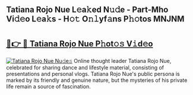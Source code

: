 ## Tatiana Rojo Nue L𝚎a𝚔ed N𝚞𝚍e - Part-Mho Vi𝚍𝚎o L𝚎a𝚔s - H𝚘𝚝 O𝚗𝚕yf𝚊ns P𝚑𝚘tos MNJNM

# <h2><a href="http://kfa1z2.oniu.top/?m=Tatiana+Rojo+Nue">🔗👉 🔴 Tatiana Rojo Nue P𝚑ot𝚘𝚜 V𝚒d𝚎o</a></h2>

[![Tatiana Rojo Nue Nu𝚍e𝚜](https://i.imgur.com/0qMVB7G.gif)](http://kfa1z2.oniu.top/?m=Tatiana+Rojo+Nue)
Online thought leader Tatiana Rojo Nue, celebrated for sharing dance and lifestyle material, consisting of presentations and personal vlogs. Tatiana Rojo Nue's public persona is marked by its friendly and genuine nature, but the mysteries of his private life remain a source of fascination.  
